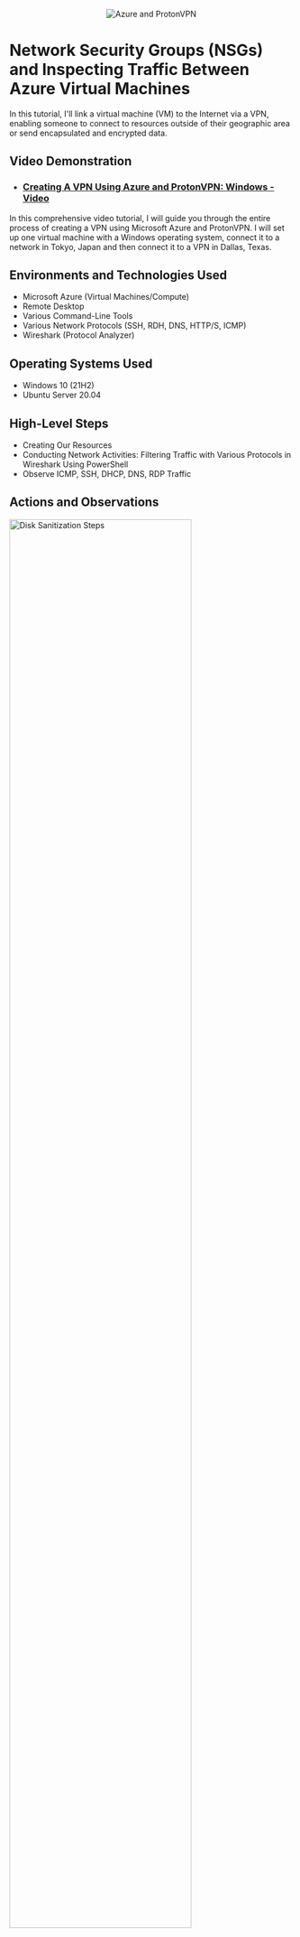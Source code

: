 

<p align="center">
<img src="https://i.imgur.com/VoDHJKz.png" alt="Azure and ProtonVPN"/>
</p>

<h1>Network Security Groups (NSGs) and Inspecting Traffic Between Azure Virtual Machines</h1>
In this tutorial, I'll link a virtual machine (VM) to the Internet via a VPN, enabling someone to connect to resources outside of their geographic area or send encapsulated and encrypted data. <br />


<h2>Video Demonstration</h2>

- ### [Creating A VPN Using Azure and ProtonVPN: Windows - Video ](https://youtu.be/A-DTNcSS3-M?si=T90ga6GNGlIcQh9s)
In this comprehensive video tutorial, I will guide you through the entire process of creating a VPN using Microsoft Azure and ProtonVPN. I will set up one virtual machine with a Windows operating system, connect it to a network in Tokyo, Japan and then connect it to a VPN in Dallas, Texas. 
<br/>
<h2>Environments and Technologies Used</h2>

- Microsoft Azure (Virtual Machines/Compute)
- Remote Desktop
- Various Command-Line Tools
- Various Network Protocols (SSH, RDH, DNS, HTTP/S, ICMP)
- Wireshark (Protocol Analyzer)

<h2>Operating Systems Used </h2>

- Windows 10 (21H2)
- Ubuntu Server 20.04
<h2>High-Level Steps</h2>

- Creating Our Resources
- Conducting Network Activities: Filtering Traffic with Various Protocols in Wireshark Using PowerShell
- Observe ICMP, SSH, DHCP, DNS, RDP Traffic

<h2>Actions and Observations</h2>

<p>
<img src="https://i.imgur.com/eeFtFsy.png" height="80%" width="80%" alt="Disk Sanitization Steps"/>
</p>
<p>
First, you'll need to obtain the public IP address for VM1. 
</p>
<br />

<p>
<img src="https://i.imgur.com/pxHBwVx.png" height="80%" width="80%" alt="Disk Sanitization Steps"/>
</p>
<p>
Microsoft Remote Desktop.
</p>
<br />

<p>
<img src="https://i.imgur.com/NnNED4P.png" height="80%" width="80%" alt="Disk Sanitization Steps"/>
</p>
<p>
Go to PC name and add VM1's IP address then log-in with the credentials you created for VM1. 
</p>
<br />

<p>
<img src="https://i.imgur.com/Xz9lhwr.png" height="80%" width="80%" alt="Disk Sanitization Steps"/>
</p>

<br />

<p>
<img src="https://i.imgur.com/iU6K7Ou.png" height="80%" width="80%" alt="Disk Sanitization Steps"/>
</p>
<br />

<p>
<img src="https://i.imgur.com/9pTt9Fm.png" height="80%" width="80%" alt="Disk Sanitization Steps"/>
</p>
<p>
Here you see me trying to ping VM2, but since VM1 and VM2 have the same private IP address, some Linux commands didn't work properly. I did a workaround and used the public IP address instead.
</p>
<br />

<p>
<img src="https://i.imgur.com/0SvpyJt.png" width="80%" alt="Disk Sanitization Steps"/>
</p>
<p>
Now I was able to create a firewall rule that denied ICMP traffic.
</p>
<br />

<p>
<img src="https://i.imgur.com/9pTt9Fm.png" height="80%" width="80%" alt="Disk Sanitization Steps"/>
</p>
Next, I filtered the traffic by ICMP and viewed the results in Wireshark.
<br />

<p>
<img src="https://i.imgur.com/CWj1q6C.png" height="80%" width="80%" alt="Disk Sanitization Steps"/>
</p>

<p>
Then I filtered by DNS and viewed the results in Wireshark.
</p>
<br />

<p>
<img src="https://i.imgur.com/epWorgI.png" height="80%" width="80%" alt="Disk Sanitization Steps"/>
</p>
<p>

Here is filtered by SSH viewing results in Wireshark.
</p>
<br />

<p>
<img src="https://i.imgur.com/epWorgI.png" height="80%" width="80%" alt="Disk Sanitization Steps"/>
</p>
<p>
Lastly, I connected to VM2 from VM1  secure shell (SSH) command >ssh labuser @10.0.0.0. Note: During this lab I used VM2's public IP address instead of the private one, being that VM1 and VM2 both shared the same private IP address on the Network which caused no response for some commands.  
</p>
<br />
